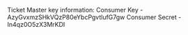 Ticket Master key information:
Consumer Key -   AzyGvxmzSHkVQzP80eYbcPgvtlufG7gw
Consumer Secret -   In4qz0O5zX3MrKDI
